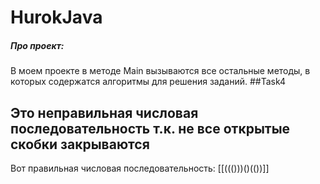 # HurokJava
##### Про проект:
В моем проекте в методе Main вызываются все остальные методы, в которых содержатся алгоритмы для решения заданий.
##Task4
## Это неправильная числовая последовательность т.к. не все открытые скобки закрываются
 Вот правильная числовая последовательность: [[((()))()(())]]

